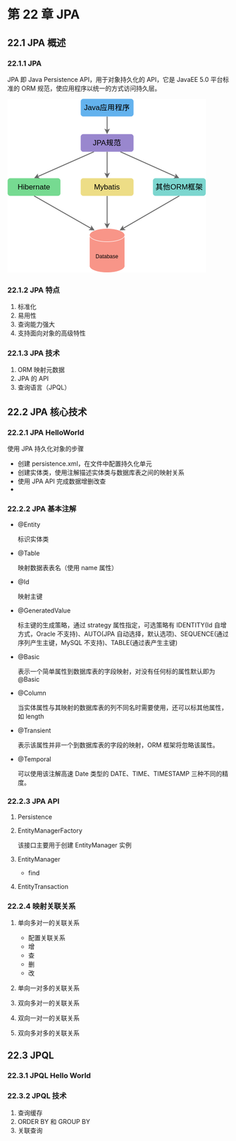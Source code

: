 # 第 22 章 JPA

## 22.1 JPA 概述

### 22.1.1 JPA

JPA 即 Java Persistence API，用于对象持久化的 API，它是 JavaEE 5.0 平台标准的 ORM 规范，使应用程序以统一的方式访问持久层。

![JPA结构](../resources/images/JPA结构.png)

### 22.1.2 JPA 特点

1. 标准化
2. 易用性
3. 查询能力强大
4. 支持面向对象的高级特性

### 22.1.3 JPA 技术

1. ORM 映射元数据
2. JPA 的 API
3. 查询语言（JPQL）

## 22.2 JPA 核心技术

### 22.2.1 JPA HelloWorld

使用 JPA 持久化对象的步骤

-   创建 persistence.xml，在文件中配置持久化单元
-   创建实体类，使用注解描述实体类与数据库表之间的映射关系
-   使用 JPA API 完成数据增删改查
-

### 22.2.2 JPA 基本注解

-   @Entity

    标识实体类

-   @Table

    映射数据表表名（使用 name 属性）

-   @Id

    映射主键

-   @GeneratedValue

    标主键的生成策略，通过 strategy 属性指定，可选策略有 IDENTITY(Id 自增方式，Oracle 不支持)、AUTO(JPA 自动选择，默认选项)、SEQUENCE(通过序列产生主键，MySQL 不支持)、TABLE(通过表产生主键)

-   @Basic

    表示一个简单属性到数据库表的字段映射，对没有任何标的属性默认即为@Basic

-   @Column

    当实体属性与其映射的数据库表的列不同名时需要使用，还可以标其他属性，如 length

-   @Transient

    表示该属性并非一个到数据库表的字段的映射，ORM 框架将忽略该属性。

-   @Temporal

    可以使用该注解高速 Date 类型的 DATE、TIME、TIMESTAMP 三种不同的精度。

### 22.2.3 JPA API

1. Persistence

2. EntityManagerFactory

    该接口主要用于创建 EntityManager 实例

3. EntityManager

    - find

4. EntityTransaction

### 22.2.4 映射关联关系

1. 单向多对一的关联关系

    - 配置关联关系
    - 增
    - 查
    - 删
    - 改

2. 单向一对多的关联关系

3. 双向多对一的关联关系

4. 双向一对一的关联关系

5. 双向多对多的关联关系

## 22.3 JPQL

### 22.3.1 JPQL Hello World

### 22.3.2 JPQL 技术

1. 查询缓存
2. ORDER BY 和 GROUP BY
3. 关联查询
